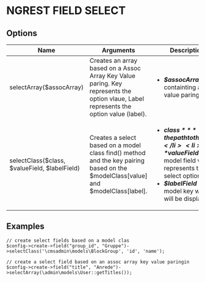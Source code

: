 NGREST FIELD SELECT
====================

Options
-------

| Name												| Arguments																																| Description
| --------------------------------------------------| --------------------------------------------------------------------------------------------------------------------------------------|------------------------------------------------------------------------------------------------------------------
| selectArray($assocArray)							| Creates an array based on a Assoc Array Key Value paring. Key represents the option vlaue, Label represents the option value (label). | <ul><li>***$assocArray*** Array containting a key value paringin</ul>
| selectClass($class, $valueField, $labelField) 	| Creates a select based on a model class find() method and the key pairing based on the $modelClass[value] and $modelClass[label].		| <ul><li>***$class*** the path to the class</li><li>***$valueField*** the model field which represents the select option value</li><li>***$labelField*** The model key which will be displayed</li></ul>	 


Examples
--------

```
// create select fields based on a model clas
$config->create->field("group_id", "Gruppe")->selectClass('\cmsadmin\models\BlockGroup', 'id', 'name');

// create a select field based on an assoc array key value paringin
$config->create->field("title", "Anrede")->selectArray(\admin\models\User::getTitles());

```